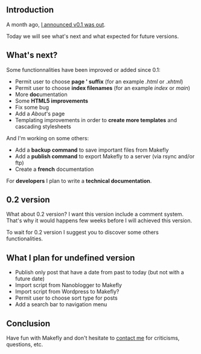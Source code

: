 ## Introduction

A month ago, [I announced v0.1 was out](/posts/version_0_1_is_out.html "Read 'Version 0.1 is out!' post").

Today we will see what's next and what expected for future versions.

## What's next?

Some functionnalities have been improved or added since 0.1:

  *  Permit user to choose **page ' suffix** (for an example *.html* or *.xhtml*)
  *  Permit user to choose **index filenames** (for an example *index* or *main*)
  *  More **doc**umentation
  *  Some **HTML5 improvements**
  *  Fix some bug
  *  Add a *About*'s page
  *  Templating improvements in order to **create more templates** and cascading stylesheets

And I'm working on some others:

  * Add a **backup command** to save important files from Makefly
  * Add a **publish command** to export Makefly to a server (via rsync and/or ftp)
  * Create a **french** documentation

For **developers** I plan to write a **technical documentation**.

## 0.2 version

What about 0.2 version? I want this version include a comment system. That's why it would happens few weeks before I will achieved this version.

To wait for 0.2 version I suggest you to discover some others functionalities.

## What I plan for undefined version

  * Publish only post that have a date from past to today (but not with a future date)
  * Import script from Nanoblogger to Makefly
  * Import script from Wordpress to Makefly?
  * Permit user to choose sort type for posts
  * Add a search bar to navigation menu

## Conclusion

Have fun with Makefly and don't hesitate to [contact me](mailto:olivier+makefly@dossmann.net "Contact Makefly's author") for criticisms, questions, etc.
